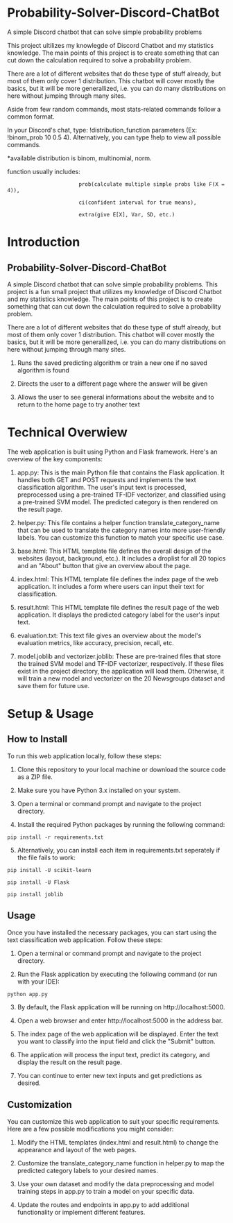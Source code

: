 # Probability-Solver-Discord-ChatBot
A simple Discord chatbot that can solve simple probability problems

This project ultilizes my knowlegde of Discord Chatbot and my statistics knowledge.
The main points of this project is to create something that can cut down the calculation required to solve a probability problem.

There are a lot of different websites that do these type of stuff already, but most of them only cover 1 distribution. This chatbot will cover mostly the basics, but it will be more generallized, i.e. you can do many distributions on here without jumping through many sites.

Aside from few random commands, most stats-related commands follow a common format.

In your Discord's chat, type: !distribution_function parameters (Ex: !binom_prob 10 0.5 4).
Alternatively, you can type !help to view all possible commands.

*available distribution is binom, multinomial, norm.

function usually includes: 

                           prob(calculate multiple simple probs like F(X = 4)),

                           ci(confident interval for true means),
                           
                           extra(give E[X], Var, SD, etc.)
# Introduction

## Probability-Solver-Discord-ChatBot
A simple Discord chatbot that can solve simple probability problems. This project is a fun small project that utilizes my knowledge of Discord Chatbot and my statistics knowledge. 
The main points of this project is to create something that can cut down the calculation required to solve a probability problem.

There are a lot of different websites that do these type of stuff already, but most of them only cover 1 distribution. This chatbot will cover mostly the basics, but it will be more generallized, i.e. you can do many distributions on here without jumping through many sites.
1. Runs the saved predicting algorithm or train a new one if no saved algorithm is found

2. Directs the user to a different page where the answer will be given

3. Allows the user to see general informations about the website and to return to the home page to try another text

# Technical Overwiew
The web application is built using Python and Flask framework. Here's an overview of the key components:

1. app.py: This is the main Python file that contains the Flask application. It handles both GET and POST requests and implements the text classification algorithm. The user's input text is processed, preprocessed using a pre-trained TF-IDF vectorizer, and classified using a pre-trained SVM model. The predicted category is then rendered on the result page.

2. helper.py: This file contains a helper function translate_category_name that can be used to translate the category names into more user-friendly labels. You can customize this function to match your specific use case.

3. base.html: This HTML template file defines the overall design of the websites (layout, background, etc.). It includes a droplist for all 20 topics and an "About" button that give an overview about the page.

4. index.html: This HTML template file defines the index page of the web application. It includes a form where users can input their text for classification.

5. result.html: This HTML template file defines the result page of the web application. It displays the predicted category label for the user's input text.

6. evaluation.txt: This text file gives an overview about the model's evaluation metrics, like accuracy, precision, recall, etc.

6. model.joblib and vectorizer.joblib: These are pre-trained files that store the trained SVM model and TF-IDF vectorizer, respectively. If these files exist in the project directory, the application will load them. Otherwise, it will train a new model and vectorizer on the 20 Newsgroups dataset and save them for future use.

# Setup & Usage

## How to Install

To run this web application locally, follow these steps:

1. Clone this repository to your local machine or download the source code as a ZIP file.

2. Make sure you have Python 3.x installed on your system.

3. Open a terminal or command prompt and navigate to the project directory.

4. Install the required Python packages by running the following command:
```
pip install -r requirements.txt
```
5. Alternatively, you can install each item in requirements.txt seperately if the file fails to work:
```
pip install -U scikit-learn
```
```
pip install -U Flask
```
```
pip install joblib
```
## Usage
Once you have installed the necessary packages, you can start using the text classification web application. Follow these steps:

1. Open a terminal or command prompt and navigate to the project directory.

2. Run the Flask application by executing the following command (or run with your IDE):
```
python app.py
```
3. By default, the Flask application will be running on http://localhost:5000.

4. Open a web browser and enter http://localhost:5000 in the address bar.

5. The index page of the web application will be displayed. Enter the text you want to classify into the input field and click the "Submit" button.

6. The application will process the input text, predict its category, and display the result on the result page.

7. You can continue to enter new text inputs and get predictions as desired.

## Customization
You can customize this web application to suit your specific requirements. Here are a few possible modifications you might consider:

1. Modify the HTML templates (index.html and result.html) to change the appearance and layout of the web pages.

2. Customize the translate_category_name function in helper.py to map the predicted category labels to your desired names.

3. Use your own dataset and modify the data preprocessing and model training steps in app.py to train a model on your specific data.

4. Update the routes and endpoints in app.py to add additional functionality or implement different features.
